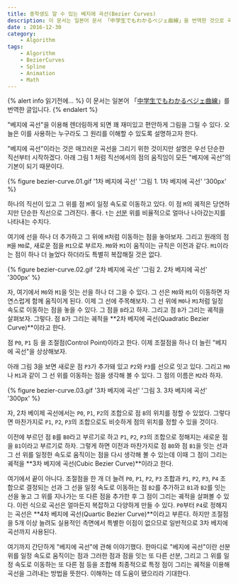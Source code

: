 ```yaml
---
title: 중학생도 알 수 있는 베지에 곡선(Bezier Curves)
description: 이 문서는 일본어 문서 「中学生でもわかるベジェ曲線」을 번역한 것으로 곡선을 그리거나 애니메이션 처리에 근간이 되는 베지에 곡선(Bezier Curves)의 원리에 관해서 쉽고 간단하게 소개합니다.
date : 2016-12-30
category:
    - Algorithm
tags:
    - Algorithm
    - BezierCurves
    - Spline
    - Animation
    - Math
---
```


{% alert info 읽기전에... %}
이 문서는 일본어  「[中学生でもわかるベジェ曲線](http://blog.sigbus.info/2011/10/bezier.html)」를 번역한 글입니다.
{% endalert %}

"베지에 곡선"을 이용해 렌더링하게 되면 꽤 재미있고 편안하게 그림을 그릴 수 있다. 오늘은 이를 사용하는 누구라도 그 원리를 이해할 수 있도록 설명하고자 한다.

"베지에 곡선"이라는 것은 매끄러운 곡선을 그리기 위한 것이지만 설명은 우선 단순한 직선부터 시작하겠다. 아래 그림 1 처럼 직선에서의 점의 움직임이 모든 "베지에 곡선"의 기본이 되기 때문이다.

{% figure bezier-curve.01.gif '1차 베지에 곡선' '그림 1. 1차 베지에 곡선' '300px' %}

하나의 직선이 있고 그 위를 점 `M`이 일정 속도로 이동하고 있다. 이 점 `M`의 궤적은 당연하지만 단순한 직선으로 그려진다. 좋다. `t`는 [선분](http://dic.daum.net/word/view.do?wordid=kkw000140374&supid=kku000175471) 위를 비율적으로 얼마나 나아갔는지를 나타내는 수치다.

여기에 선을 하나 더 추가하고 그 위에 `M`처럼 이동하는 점을 놓아보자. 그리고 원래의 점 `M`을 `M0`로, 새로운 점을 `M1`으로 부르자. `M0`와 `M1`이 움직이는 규칙은 이전과 같다. `M1`이라는 점이 하나 더 늘었다 하더라도 특별히 복잡해질 것은 없다.

{% figure bezier-curve.02.gif '2차 베지에 곡선' '그림 2. 2차 베지에 곡선' '300px' %}

자, 여기에서 `M0`와 `M1`을 잇는 선을 하나 더 그을 수 있다. 그 선은 `M0`와 `M1`이 이동하면 자연스럽게 함께 움직이게 된다. 이제 그 선에 주목해보자. 그 선 위에 `M0`나 `M1`처럼 일정 속도로 이동하는 점을 놓을 수 있다. 그 점을 `B`라고 하자. 그리고 점 `B`가 그리는 궤적을 살펴보자. 그렇다. 점 `B`가 그리는 궤적을 **2차 베지에 곡선(Quadratic Bezier Curve)**이라고 한다.

점 `P0`, `P1` 등 을 조절점(Control Point)이라고 한다. 이제 조절점을 하나 더 늘린 "베지에 곡선"을 상상해보자.

아래 그림 3을 보면 새로운 점 `P3`가 추가돼 있고 `P2`와 `P3`를 선으로 잇고 있다. 그리고 `M0`나 `M1`과 같이 그 선 위를 이동하는 점을 생각해 볼 수 있다. 그 점의 이름은 `M2`라 하자.

{% figure bezier-curve.03.gif '3차 베지에 곡선' '그림 3. 3차 베지에 곡선' '300px' %}

자, 2차 베이제 곡선에서는 `P0`, `P1`, `P2`의 조합으로 점 `B`의 위치를 정할 수 있었다. 그렇다면 마찬가지로 `P1`, `P2`, `P3`의 조합으로도 비슷하게 점의 위치를 정할 수 있을 것이다.

이전에 부르던 점 `B`를 `B0`라고 부르기로 하고 `P1`, `P2`, `P3`의 조합으로 정해지는 새로운 점을 `B1`이라고 부르기로 하자. 그렇게 하면 이전과 마찬가지로 점 `B0`와 점 `B1`을 잇는 선과 그 선 위를 일정한 속도로 움직이는 점을 다시 생각해 볼 수 있는데 이때 그 점이 그리는 궤적을 **3차 베지에 곡선(Cubic Bezier Curve)**이라고 한다.

여기에서 끝이 아니다. 조절점을 한 개 더 늘려 `P0`, `P1`, `P2`, `P3` 조합과 `P1`, `P2`, `P3`, `P4` 조합으로 결정되는 선과 그 선을 일정 속도로 이동하는 점 `B2`를 추가하고 `B1`과 `B2`를 잇는 선을 놓고 그 위를 지나가는 또 다른 점을 추가한 후 그 점이 그리는 궤적을 살펴볼 수 있다. 이런 식으로 곡선은 얼마든지 복잡하고 다양하게 만들 수 있다. `P0`부터 `P4`로 정해지는 곡선은 **4차 베지에 곡선(Quartic Bezier Curve)**이라고 부른다. 하지만 조절점을 5개 이상 늘려도 실용적인 측면에서 특별한 이점이 없으므로 일반적으로 3차 베지에 곡선까지 사용된다.

여기까지 간단하게 "베지에 곡선"에 관해 이야기했다. 한마디로 "베지에 곡선"이란 선분 위를 일정 속도로 움직이는 점과 그러한 점과 점을 잇는 또 다른 선분, 그리고 그 위를 일정 속도로 이동하는 또 다른 점 등을 조합해 최종적으로 특정 점이 그리는 궤적을 이용해 곡선을 그려내는 방법을 뜻한다. 이해하는 데 도움이 됐으리라 기대한다.
